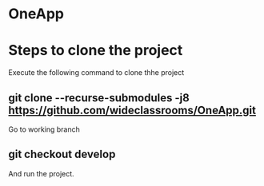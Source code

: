# OneApp

# Steps to clone the project

Execute the following command to clone thhe project

## git clone --recurse-submodules -j8 https://github.com/wideclassrooms/OneApp.git

Go to working branch
## git checkout develop 

And run the project.